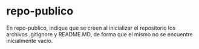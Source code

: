 # repo-publico
En repo-publico, indique  que se creen al inicializar el repositorio los archivos .gitignore y README.MD, de forma que el mismo no se encuentre inicialmente vacío.
